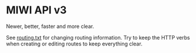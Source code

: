 # MIWI API v3

Newer, better, faster and more clear.

See [routing.txt](routing.txt) for changing routing information. Try to keep the HTTP verbs
when creating or editing routes to keep everything clear.

